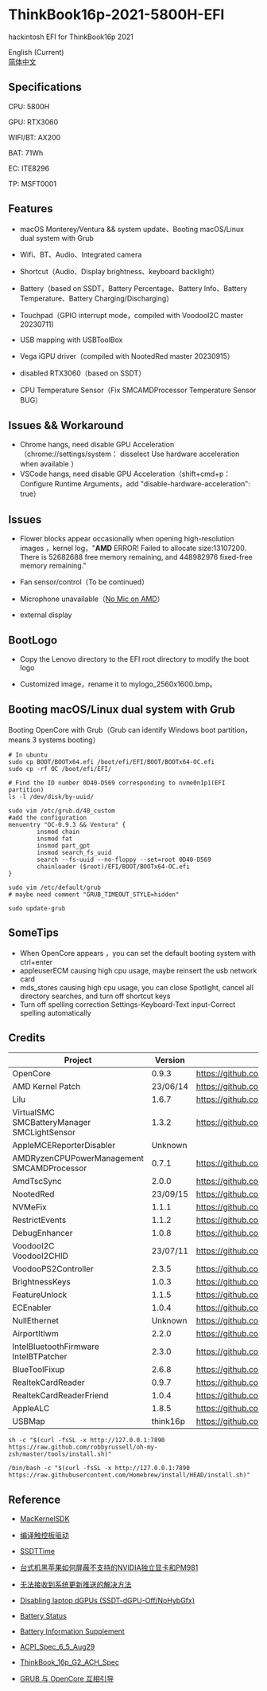 # ThinkBook16p-2021-5800H-EFI
hackintosh EFI for ThinkBook16p 2021

English (Current)  
[简体中文](README_zh.md)  



##  Specifications

CPU: 5800H

GPU: RTX3060

WIFI/BT: AX200

BAT: 71Wh

EC: ITE8296

TP: MSFT0001



## Features

* macOS Monterey/Ventura && system update、Booting macOS/Linux dual system with Grub

* Wifi、BT、Audio、Integrated camera

* Shortcut（Audio、Display brightness、keyboard backlight）

* Battery（based on SSDT，Battery Percentage、Battery Info、Battery Temperature、Battery Charging/Discharging）

* Touchpad（GPIO interrupt mode，compiled with VoodooI2C master 20230711)

* USB mapping with USBToolBox

* Vega iGPU driver（compiled with NootedRed master 20230915）

* disabled RTX3060（based on SSDT）
* CPU Temperature Sensor（Fix SMCAMDProcessor Temperature Sensor BUG）



## Issues && Workaround

* Chrome hangs, need disable GPU Acceleration（chrome://settings/system： disselect Use hardware acceleration when available ）
* VSCode hangs, need disable GPU Acceleration（shift+cmd+p：Configure Runtime Arguments，add "disable-hardware-acceleration": true）



## Issues

* Flower blocks appear occasionally when opening high-resolution images ，kernel log，"**AMD** ERROR! Failed to allocate size:13107200. There is 52682688 free memory remaining, and 448982976 fixed-free memory remaining."

* Fan sensor/control（To be continued）

* Microphone unavailable（[No Mic on AMD](https://dortania.github.io/OpenCore-Post-Install/universal/audio.html#no-mic-on-amd)）

* external display 



## BootLogo

* Copy the Lenovo directory to the EFI root directory to modify the boot logo

* Customized image，rename it to mylogo_2560x1600.bmp。



## Booting macOS/Linux dual system with Grub

Booting OpenCore with Grub（Grub can identify Windows boot partition，means 3 systems booting）

```shell
# In ubuntu
sudo cp BOOT/BOOTx64.efi /boot/efi/EFI/BOOT/BOOTx64-OC.efi
sudo cp -rf OC /boot/efi/EFI/

# Find the ID number 0D40-D569 corresponding to nvme0n1p1(EFI partition)
ls -l /dev/disk/by-uuid/

sudo vim /etc/grub.d/40_custom
#add the configuration
menuentry "OC-0.9.3 && Ventura" {
        insmod chain
        insmod fat
        insmod part_gpt
        insmod search_fs_uuid
        search --fs-uuid --no-floppy --set=root 0D40-D569
        chainloader ($root)/EFI/BOOT/BOOTx64-OC.efi
}

sudo vim /etc/default/grub
# maybe need comment "GRUB_TIMEOUT_STYLE=hidden"

sudo update-grub
```



## SomeTips

* When OpenCore appears ，you can set the default booting system with ctrl+enter
* appleuserECM causing high cpu usage, maybe reinsert the usb network card
* mds_stores causing high cpu usage, you can close Spotlight, cancel all directory searches, and turn off shortcut keys
* Turn off spelling correction
  Settings-Keyboard-Text input-Correct spelling automatically



## Credits

| Project                                               | Version  | Repository                                                  |
| ----------------------------------------------------- | -------- | ----------------------------------------------------------- |
| OpenCore                                              | 0.9.3    | https://github.com/acidanthera/OpenCorePkg                  |
| AMD Kernel Patch                                      | 23/06/14 | https://github.com/AMD-OSX/AMD_Vanilla                      |
| Lilu                                                  | 1.6.7    | https://github.com/acidanthera/Lilu                         |
| VirtualSMC<br />SMCBatteryManager<br />SMCLightSensor | 1.3.2    | https://github.com/acidanthera/VirtualSMC                   |
| AppleMCEReporterDisabler                              | Unknown  |                                                             |
| AMDRyzenCPUPowerManagement<br />SMCAMDProcessor       | 0.7.1    | https://github.com/trulyspinach/SMCAMDProcessor             |
| AmdTscSync                                            | 2.0.0    | https://github.com/naveenkrdy/AmdTscSync                    |
| NootedRed                                             | 23/09/15 | https://github.com/NootInc/NootedRed                        |
| NVMeFix                                               | 1.1.1    | https://github.com/acidanthera/NVMeFix                      |
| RestrictEvents                                        | 1.1.2    | https://github.com/acidanthera/RestrictEvents               |
| DebugEnhancer                                         | 1.0.8    | https://github.com/acidanthera/DebugEnhancer                |
| VoodooI2C<br />VoodooI2CHID                           | 23/07/11 | https://github.com/VoodooI2C/VoodooI2C                      |
| VoodooPS2Controller                                   | 2.3.5    | https://github.com/acidanthera/VoodooPS2                    |
| BrightnessKeys                                        | 1.0.3    | https://github.com/acidanthera/BrightnessKeys               |
| FeatureUnlock                                         | 1.1.5    | https://github.com/acidanthera/FeatureUnlock                |
| ECEnabler                                             | 1.0.4    | https://github.com/1Revenger1/ECEnabler                     |
| NullEthernet                                          | Unknown  | https://github.com/RehabMan/OS-X-Null-Ethernet              |
| AirportItlwm                                          | 2.2.0    | https://github.com/OpenIntelWireless/itlwm                  |
| IntelBluetoothFirmware<br />IntelBTPatcher            | 2.3.0    | https://github.com/OpenIntelWireless/IntelBluetoothFirmware |
| BlueToolFixup                                         | 2.6.8    | https://github.com/acidanthera/BrcmPatchRAM                 |
| RealtekCardReader                                     | 0.9.7    | https://github.com/0xFireWolf/RealtekCardReader             |
| RealtekCardReaderFriend                               | 1.0.4    | https://github.com/0xFireWolf/RealtekCardReaderFriend       |
| AppleALC                                              | 1.8.5    | https://github.com/acidanthera/AppleALC                     |
| USBMap                                                | think16p | https://github.com/USBToolBox/kext                          |



```shell
sh -c "$(curl -fsSL -x http://127.0.0.1:7890 https://raw.github.com/robbyrussell/oh-my-zsh/master/tools/install.sh)"

/bin/bash -c "$(curl -fsSL -x http://127.0.0.1:7890 https://raw.githubusercontent.com/Homebrew/install/HEAD/install.sh)"
```



## Reference

* [MacKernelSDK](https://github.com/acidanthera/MacKernelSDK)
* [编译触控板驱动](https://apple.sqlsec.com/6-实用姿势/6-2/)
* [SSDTTime](https://github.com/corpnewt/SSDTTime)

* [台式机黑苹果如何屏蔽不支持的NVIDIA独立显卡和PM981](https://heipg.cn/tutorial/block-nv-dgpu-or-pm981.html)

* [无法接收到系统更新推送的解决方法](https://heipg.cn/tutorial/macos-monterey-delta-update-fixup.html)

* [Disabling laptop dGPUs (SSDT-dGPU-Off/NoHybGfx)](https://dortania.github.io/Getting-Started-With-ACPI/Laptops/laptop-disable.html)
* [Battery Status](https://dortania.github.io/OpenCore-Post-Install/laptop-specific/battery.html#dual-battery)

* [Battery Information Supplement](https://github.com/acidanthera/VirtualSMC/blob/master/Docs/Battery%20Information%20Supplement.md)

* [ACPI_Spec_6_5_Aug29](https://uefi.org/sites/default/files/resources/ACPI_Spec_6_5_Aug29.pdf)

* [ThinkBook_16p_G2_ACH_Spec](https://psref.lenovo.com/syspool/Sys/PDF/ThinkBook/ThinkBook_16p_G2_ACH/ThinkBook_16p_G2_ACH_Spec.pdf)
* [GRUB 与 OpenCore 互相引导](https://zhuanlan.zhihu.com/p/631627635)
